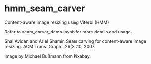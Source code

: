 # hmm_seam_carver
Content-aware image resizing using Viterbi (HMM)


Refer to seam_carver_demo.ipynb for more details and usage. 


Shai Avidan and Ariel Shamir. Seam carving for content-aware image resizing. ACM Trans. Graph., 26(3):10, 2007.


Image by Michael Bußmann from Pixabay.
